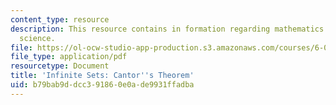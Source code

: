 ```yaml
---
content_type: resource
description: This resource contains in formation regarding mathematics for computer
  science.
file: https://ol-ocw-studio-app-production.s3.amazonaws.com/courses/6-042j-mathematics-for-computer-science-spring-2015/b79bab9ddcc391860e0ade9931ffadba_MIT6_042JS16_CantorsTheo.pdf
file_type: application/pdf
resourcetype: Document
title: 'Infinite Sets: Cantor''s Theorem'
uid: b79bab9d-dcc3-9186-0e0a-de9931ffadba
---
```

